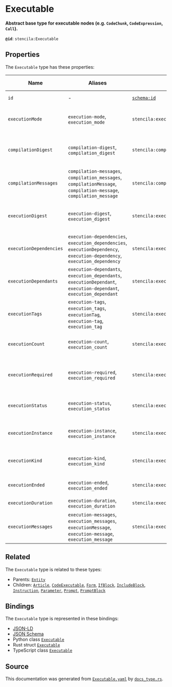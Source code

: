 # Executable

**Abstract base type for executable nodes (e.g. `CodeChunk`, `CodeExpression`, `Call`).**

**`@id`**: `stencila:Executable`

## Properties

The `Executable` type has these properties:

| Name                    | Aliases                                                                                                                   | `@id`                                | Type                                                                                                                        | Description                                                       | Inherited from                                                                                   |
| ----------------------- | ------------------------------------------------------------------------------------------------------------------------- | ------------------------------------ | --------------------------------------------------------------------------------------------------------------------------- | ----------------------------------------------------------------- | ------------------------------------------------------------------------------------------------ |
| `id`                    | -                                                                                                                         | [`schema:id`](https://schema.org/id) | [`String`](https://github.com/stencila/stencila/blob/main/docs/reference/schema/data/string.md)                             | The identifier for this item.                                     | [`Entity`](https://github.com/stencila/stencila/blob/main/docs/reference/schema/other/entity.md) |
| `executionMode`         | `execution-mode`, `execution_mode`                                                                                        | `stencila:executionMode`             | [`ExecutionMode`](https://github.com/stencila/stencila/blob/main/docs/reference/schema/flow/execution-mode.md)              | Under which circumstances the code should be executed.            | -                                                                                                |
| `compilationDigest`     | `compilation-digest`, `compilation_digest`                                                                                | `stencila:compilationDigest`         | [`CompilationDigest`](https://github.com/stencila/stencila/blob/main/docs/reference/schema/flow/compilation-digest.md)      | A digest of the content, semantics and dependencies of the node.  | -                                                                                                |
| `compilationMessages`   | `compilation-messages`, `compilation_messages`, `compilationMessage`, `compilation-message`, `compilation_message`        | `stencila:compilationMessages`       | [`CompilationMessage`](https://github.com/stencila/stencila/blob/main/docs/reference/schema/code/compilation-message.md)*   | Messages generated while compiling the code.                      | -                                                                                                |
| `executionDigest`       | `execution-digest`, `execution_digest`                                                                                    | `stencila:executionDigest`           | [`CompilationDigest`](https://github.com/stencila/stencila/blob/main/docs/reference/schema/flow/compilation-digest.md)      | The `compilationDigest` of the node when it was last executed.    | -                                                                                                |
| `executionDependencies` | `execution-dependencies`, `execution_dependencies`, `executionDependency`, `execution-dependency`, `execution_dependency` | `stencila:executionDependencies`     | [`ExecutionDependency`](https://github.com/stencila/stencila/blob/main/docs/reference/schema/flow/execution-dependency.md)* | The upstream dependencies of this node.                           | -                                                                                                |
| `executionDependants`   | `execution-dependants`, `execution_dependants`, `executionDependant`, `execution-dependant`, `execution_dependant`        | `stencila:executionDependants`       | [`ExecutionDependant`](https://github.com/stencila/stencila/blob/main/docs/reference/schema/flow/execution-dependant.md)*   | The downstream dependants of this node.                           | -                                                                                                |
| `executionTags`         | `execution-tags`, `execution_tags`, `executionTag`, `execution-tag`, `execution_tag`                                      | `stencila:executionTags`             | [`ExecutionTag`](https://github.com/stencila/stencila/blob/main/docs/reference/schema/flow/execution-tag.md)*               | Tags in the code which affect its execution.                      | -                                                                                                |
| `executionCount`        | `execution-count`, `execution_count`                                                                                      | `stencila:executionCount`            | [`Integer`](https://github.com/stencila/stencila/blob/main/docs/reference/schema/data/integer.md)                           | A count of the number of times that the node has been executed.   | -                                                                                                |
| `executionRequired`     | `execution-required`, `execution_required`                                                                                | `stencila:executionRequired`         | [`ExecutionRequired`](https://github.com/stencila/stencila/blob/main/docs/reference/schema/flow/execution-required.md)      | Whether, and why, the code requires execution or re-execution.    | -                                                                                                |
| `executionStatus`       | `execution-status`, `execution_status`                                                                                    | `stencila:executionStatus`           | [`ExecutionStatus`](https://github.com/stencila/stencila/blob/main/docs/reference/schema/flow/execution-status.md)          | Status of the most recent, including any current, execution.      | -                                                                                                |
| `executionInstance`     | `execution-instance`, `execution_instance`                                                                                | `stencila:executionInstance`         | [`String`](https://github.com/stencila/stencila/blob/main/docs/reference/schema/data/string.md)                             | The id of the kernel instance that performed the last execution.  | -                                                                                                |
| `executionKind`         | `execution-kind`, `execution_kind`                                                                                        | `stencila:executionKind`             | [`ExecutionKind`](https://github.com/stencila/stencila/blob/main/docs/reference/schema/flow/execution-kind.md)              | The kind (e.g. main kernel vs kernel fork) of the last execution. | -                                                                                                |
| `executionEnded`        | `execution-ended`, `execution_ended`                                                                                      | `stencila:executionEnded`            | [`Timestamp`](https://github.com/stencila/stencila/blob/main/docs/reference/schema/data/timestamp.md)                       | The timestamp when the last execution ended.                      | -                                                                                                |
| `executionDuration`     | `execution-duration`, `execution_duration`                                                                                | `stencila:executionDuration`         | [`Duration`](https://github.com/stencila/stencila/blob/main/docs/reference/schema/data/duration.md)                         | Duration of the last execution.                                   | -                                                                                                |
| `executionMessages`     | `execution-messages`, `execution_messages`, `executionMessage`, `execution-message`, `execution_message`                  | `stencila:executionMessages`         | [`ExecutionMessage`](https://github.com/stencila/stencila/blob/main/docs/reference/schema/code/execution-message.md)*       | Messages emitted while executing the node.                        | -                                                                                                |

## Related

The `Executable` type is related to these types:

- Parents: [`Entity`](https://github.com/stencila/stencila/blob/main/docs/reference/schema/other/entity.md)
- Children: [`Article`](https://github.com/stencila/stencila/blob/main/docs/reference/schema/works/article.md), [`CodeExecutable`](https://github.com/stencila/stencila/blob/main/docs/reference/schema/code/code-executable.md), [`Form`](https://github.com/stencila/stencila/blob/main/docs/reference/schema/flow/form.md), [`IfBlock`](https://github.com/stencila/stencila/blob/main/docs/reference/schema/flow/if-block.md), [`IncludeBlock`](https://github.com/stencila/stencila/blob/main/docs/reference/schema/flow/include-block.md), [`Instruction`](https://github.com/stencila/stencila/blob/main/docs/reference/schema/edits/instruction.md), [`Parameter`](https://github.com/stencila/stencila/blob/main/docs/reference/schema/flow/parameter.md), [`Prompt`](https://github.com/stencila/stencila/blob/main/docs/reference/schema/works/prompt.md), [`PromptBlock`](https://github.com/stencila/stencila/blob/main/docs/reference/schema/edits/prompt-block.md)

## Bindings

The `Executable` type is represented in these bindings:

- [JSON-LD](https://stencila.org/Executable.jsonld)
- [JSON Schema](https://stencila.org/Executable.schema.json)
- Python class [`Executable`](https://github.com/stencila/stencila/blob/main/python/python/stencila/types/executable.py)
- Rust struct [`Executable`](https://github.com/stencila/stencila/blob/main/rust/schema/src/types/executable.rs)
- TypeScript class [`Executable`](https://github.com/stencila/stencila/blob/main/ts/src/types/Executable.ts)

## Source

This documentation was generated from [`Executable.yaml`](https://github.com/stencila/stencila/blob/main/schema/Executable.yaml) by [`docs_type.rs`](https://github.com/stencila/stencila/blob/main/rust/schema-gen/src/docs_type.rs).
